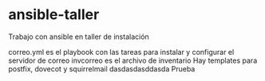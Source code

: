 # ansible-taller
Trabajo con ansible en taller de instalación

correo.yml es el playbook con las tareas para instalar y configurar el servidor de correo
invcorreo es el archivo de inventario
Hay templates para postfix, dovecot y squirrelmail
dasdasdasddasda
Prueba
